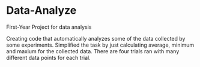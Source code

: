 # Data-Analyze
First-Year Project for data analysis

Creating code that automatically analyzes some of the data collected by some experiments.
Simplified the task by just calculating average, minimum and maxium for the collected data.
There are four trials ran with many different data points for each trial.

